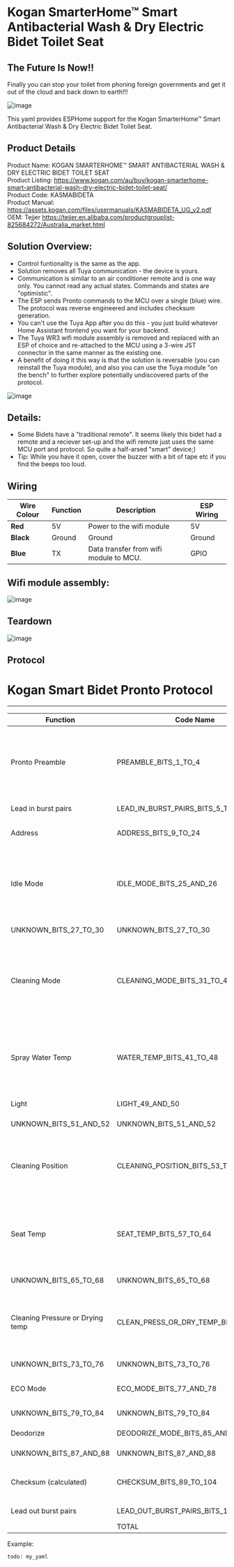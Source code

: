 # Kogan SmarterHome™ Smart Antibacterial Wash & Dry Electric Bidet Toilet Seat

## The Future Is Now!!
Finally you can stop your toilet from phoning foreign governments and get it out of the cloud and back down to earth!!!

![image](https://github.com/OkhammahkO/esphome_my_custom_components/assets/43776617/12326551-d852-4b70-8c4d-cae6e001090d)
 
This yaml provides ESPHome support for the Kogan SmarterHome™ Smart Antibacterial Wash & Dry Electric Bidet Toilet Seat.

## Product Details
Product Name:      KOGAN SMARTERHOME™ SMART ANTIBACTERIAL WASH & DRY ELECTRIC BIDET TOILET SEAT  
Product Listing:   https://www.kogan.com/au/buy/kogan-smarterhome-smart-antibacterial-wash-dry-electric-bidet-toilet-seat/  
Product Code:      KASMABIDETA  
Product Manual:    https://assets.kogan.com/files/usermanuals/KASMABIDETA_UG_v2.pdf  
OEM:               Tejjer https://tejjer.en.alibaba.com/productgrouplist-825684272/Australia_market.html  

## Solution Overview:
* Control funtionality is the same as the app.
* Solution removes all Tuya communication - the device is yours.
* Communication is similar to an air conditioner remote and is one way only. You cannot read any actual states. Commands and states are "optimistic".
* The ESP sends Pronto commands to the MCU over a single (blue) wire. The protocol was reverse engineered and includes checksum generation. 
* You can't use the Tuya App after you do this - you just build whatever Home Assistant frontend you want for your backend.
* The Tuya WR3 wifi module assembly is removed and replaced with an ESP of choice and re-attached to the MCU using a 3-wire JST connector in the same manner as the existing one.
* A benefit of doing it this way is that the solution is reversable (you can reinstall the Tuya module), and also you can use the Tuya module "on the bench" to further explore potentially undiscovered parts of the protocol.   

![image](https://github.com/OkhammahkO/esphome_my_custom_components/assets/43776617/9b7b1ba4-1bef-4b2c-b360-266b64056bd5)


## Details:
* Some Bidets have a "traditional remote". It seems likely this bidet had a remote and a reciever set-up and the wifi remote just uses the same MCU port and protocol. So quite a half-arsed "smart" device;)
* Tip: While you have it open, cover the buzzer with a bit of tape etc if you find the beeps too loud.

## Wiring
| **Wire Colour** | **Function** | **Description**                         |  **ESP Wiring**  |
|-----------------|--------------|-----------------------------------------|------------------|
| **Red**         | 5V           | Power to the wifi module                | 5V               |
| **Black**       | Ground       | Ground                                  | Ground           |
| **Blue**        | TX           | Data transfer from wifi module to MCU.  | GPIO             |

## Wifi module assembly:  
![image](https://github.com/OkhammahkO/esphome_my_custom_components/assets/43776617/040e41af-f24a-46bb-90e7-a5dbdb355b93)


## Teardown
![image](https://github.com/OkhammahkO/esphome_my_custom_components/assets/43776617/f63378d9-b8c1-418d-99a5-042ef7a8c15d)

## Protocol
# Kogan Smart Bidet Pronto Protocol
 ------------------------------------------------------------------------------------------------------------------------------------------------------------------------------------------------------------------------------
| Function                          | Code Name                             | Bits    | Count | Constant | Checksum | Comment
|-----------------------------------|---------------------------------------|---------|-------|----------|----------|----------------------------------------------------------------------------------------------------------
| Pronto Preamble                   | PREAMBLE_BITS_1_TO_4                  | 01-04   | 4     | Yes      | No       | Raw data, Carrier frequency (38kHz), 51 Burst Pairs in Sequence #1, No Sequence #2 (Repeat).
| Lead in burst pairs               | LEAD_IN_BURST_PAIRS_BITS_5_TO_8       | 05-08   | 4     | Yes      | No       | Assumed function
| Address                           | ADDRESS_BITS_9_TO_24                  | 09-24   | 16    | Yes      | Yes      | Assumed. Appears to be constant
| Idle Mode                         | IDLE_MODE_BITS_25_AND_26              | 25-26   | 2     | No       | Yes      | ON if rear, front, dry NOT enabled (after stop button). Required to start some of the presets (Child, Super, etc)
| UNKNOWN_BITS_27_TO_30             | UNKNOWN_BITS_27_TO_30                 | 27-30   | 4     | Yes      | Yes      | Unknown. Always 0.
| Cleaning Mode                     | CLEANING_MODE_BITS_31_TO_40           | 31-40   | 10    | No       | Yes      | self_clean, rear, female, dry, auto_wash. Presets not in app: powerful_wash, child, lady_care, rear_massage, female_massage
| Spray Water Temp                  | WATER_TEMP_BITS_41_TO_48              | 41-48   | 2     | No       | Yes      | Four levels. Level 1 is room temp (no heating). L2 = Target temp 33°C (per manual), L3 = 36°C, L4 = 39°C
| Light                             | LIGHT_49_AND_50                       | 49-50   | 2     | No       | Yes      | Bowl LED On or Off
| UNKNOWN_BITS_51_AND_52            | UNKNOWN_BITS_51_AND_52                | 51-52   | 2     | No       | Yes      | Unknown. Always 0.
| Cleaning Position                 | CLEANING_POSITION_BITS_53_TO_56       | 53-56   | 4     | No       | Yes      | 4 positions of cleaning wand extension. Works for Rear. Can't recall if tested for female.
| Seat Temp                         | SEAT_TEMP_BITS_57_TO_64               | 57-64   | 8     | No       | Yes      | Four levels. Level 1 is room temp (no heating). L2 = Target temp 33°C (per manual), L3 = 36°C, L4 = 39°C
| UNKNOWN_BITS_65_TO_68             | UNKNOWN_BITS_65_TO_68                 | 65-68   | 4     | No       | Yes      | Unknown. Always 0
| Cleaning Pressure or Drying temp  | CLEAN_PRESS_OR_DRY_TEMP_BITS_69_TO_72 | 69-72   | 4     | No       | Yes      | If in drying mode then changes air temp, if in cleaning mode then changes water pressure
| UNKNOWN_BITS_73_TO_76             | UNKNOWN_BITS_73_TO_76                 | 73-76   | 6     | No       | Yes      | Unknown. Always 0
| ECO Mode                          | ECO_MODE_BITS_77_AND_78               | 77-78   | 2     | No       | Yes      | Turn on/off power saving routines
| UNKNOWN_BITS_79_TO_84             | UNKNOWN_BITS_79_TO_84                 | 79-84   | 6     | No       | Yes      | Unknown. Always 0
| Deodorize                         | DEODORIZE_MODE_BITS_85_AND_86         | 85-86   | 2     | No       | Yes      | Turn on/off deodorizer
| UNKNOWN_BITS_87_AND_88            | UNKNOWN_BITS_87_AND_88                | 87-88   | 2     | No       | Yes      | Unknown. Always 0
| Checksum (calculated)             | CHECKSUM_BITS_89_TO_104               | 89-104  | 16    | No       | No       | Sum of command bits, then modulo 256
| Lead out burst pairs              | LEAD_OUT_BURST_PAIRS_BITS_105_AND_106 | 105-106 | 2     | Yes      | No       | Assumed function
                                                                            |TOTAL    | 106

Example:

```
todo: my_yaml

```
